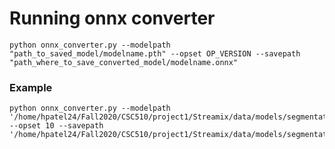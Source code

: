 # Running onnx converter
    
    python onnx_converter.py --modelpath "path_to_saved_model/modelname.pth" --opset OP_VERSION --savepath "path_where_to_save_converted_model/modelname.onnx"

### Example 
    python onnx_converter.py --modelpath '/home/hpatel24/Fall2020/CSC510/project1/Streamix/data/models/segmentation_model.pth' --opset 10 --savepath '/home/hpatel24/Fall2020/CSC510/project1/Streamix/data/models/segmentation_model11.onnx'


